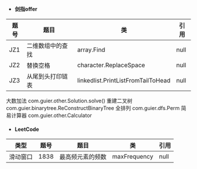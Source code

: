 - #### 剑指offer

|题号|题目|类|引用|
|----|----|---|---|
|JZ1|二维数组中的查找|array.Find|null|
|JZ2|替换空格|character.ReplaceSpace|null|
|JZ3|从尾到头打印链表|linkedlist.PrintListFromTailToHead|null|

大数加法 com.guier.other.Solution.solve()
重建二叉树 com.guier.binarytree.ReConstructBinaryTree
全排列 com.guier.dfs.Perm
简易计算器 com.guier.other.Calculator
- #### LeetCode
类型|题号|题目|类|引用|
|---|----|----|---|---|
|滑动窗口|1838|最高频元素的频数|maxFrequency|null